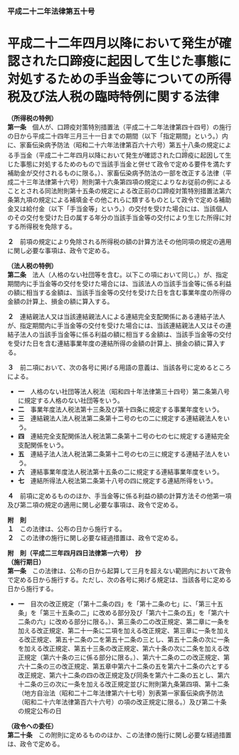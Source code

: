 ### 平成二十二年法律第五十号  
# 平成二十二年四月以降において発生が確認された口蹄疫に起因して生じた事態に対処するための手当金等についての所得税及び法人税の臨時特例に関する法律  
  
**（所得税の特例）**  
**第一条**　個人が、口蹄疫対策特別措置法（平成二十二年法律第四十四号）の施行の日から平成二十四年三月三十一日までの期間（以下「指定期間」という。）内に、家畜伝染病予防法（昭和二十六年法律第百六十六号）第五十八条の規定による手当金（平成二十二年四月以降において発生が確認された口<ruby>蹄<rt>てい</rt></ruby>疫に起因して生じた事態に対処するためのもので当該手当金と併せて政令で定める要件を満たす補助金が交付されるものに限る。）、家畜伝染病予防法の一部を改正する法律（平成二十三年法律第十六号）附則第十六条第四項の規定によりなお従前の例によることとされる同法附則第十五条の規定による改正前の口蹄疫対策特別措置法第六条第九項の規定による補填金その他これらに類するものとして政令で定める補助金又は給付金（以下「手当金等」という。）の交付を受けた場合には、当該個人のその交付を受けた日の属する年分の当該手当金等の交付により生じた所得に対する所得税を免除する。  
  
**２**　前項の規定により免除される所得税の額の計算方法その他同項の規定の適用に関し必要な事項は、政令で定める。  
  
**（法人税の特例）**  
**第二条**　法人（人格のない社団等を含む。以下この項において同じ。）が、指定期間内に手当金等の交付を受けた場合には、当該法人の当該手当金等に係る利益の額に相当する金額は、当該手当金等の交付を受けた日を含む事業年度の所得の金額の計算上、損金の額に算入する。  
  
**２**　連結親法人又は当該連結親法人による連結完全支配関係にある連結子法人が、指定期間内に手当金等の交付を受けた場合には、当該連結親法人又はその連結子法人の当該手当金等に係る利益の額に相当する金額は、当該手当金等の交付を受けた日を含む連結事業年度の連結所得の金額の計算上、損金の額に算入する。  
  
**３**　前二項において、次の各号に掲げる用語の意義は、当該各号に定めるところによる。  
* **一**　人格のない社団等法人税法（昭和四十年法律第三十四号）第二条第八号に規定する人格のない社団等をいう。  
* **二**　事業年度法人税法第十三条及び第十四条に規定する事業年度をいう。  
* **三**　連結親法人法人税法第二条第十二号の七の二に規定する連結親法人をいう。  
* **四**　連結完全支配関係法人税法第二条第十二号の七の七に規定する連結完全支配関係をいう。  
* **五**　連結子法人法人税法第二条第十二号の七の三に規定する連結子法人をいう。  
* **六**　連結事業年度法人税法第十五条の二に規定する連結事業年度をいう。  
* **七**　連結所得法人税法第二条第十八号の四に規定する連結所得をいう。  
  
**４**　前項に定めるもののほか、手当金等に係る利益の額の計算方法その他第一項及び第二項の規定の適用に関し必要な事項は、政令で定める。  
  
**附　則**  
**１**　この法律は、公布の日から施行する。  
**２**　この法律の施行に関し必要な経過措置は、政令で定める。  
  
**附　則（平成二三年四月四日法律第一六号）　抄**  
**（施行期日）**  
**第一条**　この法律は、公布の日から起算して三月を超えない範囲内において政令で定める日から施行する。ただし、次の各号に掲げる規定は、当該各号に定める日から施行する。  
* **一**　目次の改正規定（「第十二条の四」を「第十二条の七」に、「第三十五条」を「第三十五条の二」に改める部分及び「第六十二条の五」を「第六十二条の六」に改める部分に限る。）、第三条の二の改正規定、第二章に一条を加える改正規定、第二十一条に二項を加える改正規定、第三章に一条を加える改正規定、第五十二条の二を第五十二条の三とし、第五十二条の次に一条を加える改正規定、第五十三条の改正規定、第六十条の次に二条を加える改正規定（第六十条の三に係る部分に限る。）、第六十二条の二の改正規定、第六十二条の三の改正規定、第五章中第六十二条の五を第六十二条の六とする改正規定、第六十二条の四の改正規定及び同条を第六十二条の五とし、第六十二条の三の次に一条を加える改正規定並びに附則第九条第四項、第十二条（地方自治法（昭和二十二年法律第六十七号）別表第一家畜伝染病予防法（昭和二十六年法律第百六十六号）の項の改正規定に限る。）及び第二十条の規定公布の日  
  
**（政令への委任）**  
**第二十条**　この附則に定めるもののほか、この法律の施行に関し必要な経過措置は、政令で定める。  
  
